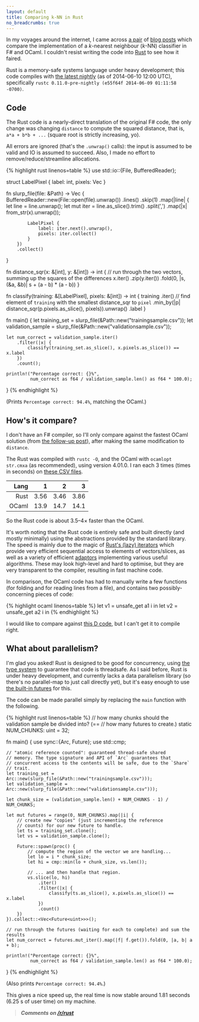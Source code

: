 ```yaml
---
layout: default
title: Comparing k-NN in Rust
no_breadcrumbs: true
---
```


In my voyages around the internet, I came across [a pair][original] of
[blog posts][followup] which compare the implementation of a
*k*-nearest neighbour (*k*-NN) classifier in F# and OCaml. I couldn't
resist writing the code into [Rust][rust] to see how it faired.

[original]: http://philtomson.github.io/blog/2014/05/29/comparing-a-machine-learning-algorithm-implemented-in-f-number-and-ocaml/
[followup]: http://philtomson.github.io/blog/2014/05/30/stop-the-presses-ocaml-wins/
[rust]: http://rust-lang.org/

Rust is a memory-safe systems language under heavy development; this
code compiles with [the latest nightly][nightly] (as of 2014-06-10 12:00 UTC),
specifically `rustc 0.11.0-pre-nightly (e55f64f 2014-06-09 01:11:58
-0700)`.

[nightly]: http://www.rust-lang.org/install.html

## Code

The Rust code is a nearly-direct translation of the original F# code,
the only change was changing `distance` to compute the squared
distance, that is, `a*a + b*b + ...` (square root is strictly
increasing, yo).

All errors are ignored (that's the `.unwrap()` calls): the input is
assumed to be valid and IO is assumed to succeed. Also, I made no
effort to remove/reduce/streamline allocations.

{% highlight rust linenos=table %}
use std::io::{File, BufferedReader};

struct LabelPixel {
    label: int,
    pixels: Vec<int>
}


fn slurp_file(file: &Path) -> Vec<LabelPixel> {
    BufferedReader::new(File::open(file).unwrap())
        .lines()
        .skip(1)
        .map(|line| {
            let line = line.unwrap();
            let mut iter = line.as_slice().trim()
                .split(',')
                .map(|x| from_str(x).unwrap());

            LabelPixel {
                label: iter.next().unwrap(),
                pixels: iter.collect()
            }
        })
        .collect()
}

fn distance_sqr(x: &[int], y: &[int]) -> int {
    // run through the two vectors, summing up the squares of the differences
    x.iter()
        .zip(y.iter())
        .fold(0, |s, (&a, &b)| s + (a - b) * (a - b))
}

fn classify(training: &[LabelPixel], pixels: &[int]) -> int {
    training
        .iter()
        // find element of `training` with the smallest distance_sqr to `pixel`
        .min_by(|p| distance_sqr(p.pixels.as_slice(), pixels)).unwrap()
        .label
}

fn main() {
    let training_set = slurp_file(&Path::new("trainingsample.csv"));
    let validation_sample = slurp_file(&Path::new("validationsample.csv"));

    let num_correct = validation_sample.iter()
        .filter(|x| {
            classify(training_set.as_slice(), x.pixels.as_slice()) == x.label
        })
        .count();

    println!("Percentage correct: {}%",
             num_correct as f64 / validation_sample.len() as f64 * 100.0);
}
{% endhighlight %}

(Prints `Percentage correct: 94.4%`, matching the OCaml.)


## How's it compare?

I don't have an F# compiler, so I'll only compare against the fastest
OCaml solution (from [the follow-up post][followup]), after making the
same modification to `distance`.

The Rust was compiled with `rustc -O`, and the OCaml with `ocamlopt
str.cmxa` (as recommended), using version 4.01.0. I ran each 3 times
(times in seconds) on [these CSV files][csv].

[csv]: https://github.com/c4fsharp/Dojo-Digits-Recognizer/tree/1eb4297a49dbd82a952c1523f5413519b8f1d62a/Dojo

| Lang  | 1    | 2    | 3    |
|------:|-----:|-----:|-----:|
| Rust  | 3.56 | 3.46 | 3.86 |
| OCaml | 13.9 | 14.7 | 14.1 |

So the Rust code is about 3.5&ndash;4&times; faster than the
OCaml.

It's worth noting that the Rust code is entirely safe and built
directly (and mostly minimally) using the abstractions provided by the
standard library. The speed is mainly due to the magic of
[Rust's (lazy) iterators](http://doc.rust-lang.org/master/std/iter/)
which provide very efficient sequential access to elements of
vectors/slices, as well as a variety of efficient
[adaptors](http://doc.rust-lang.org/master/guide-container.html#iterator-adaptors)
implementing various useful algorithms. These may look high-level and
hard to optimise, but they are very transparent to the compiler,
resulting in fast machine code.

In comparison, the OCaml code has had to manually write a few
functions (for folding and for reading lines from a file), and
contains two possibly-concerning pieces of code:

{% highlight ocaml linenos=table %}
let v1 = unsafe_get a1 i in
let v2 = unsafe_get a2 i in
{% endhighlight %}


I would like to compare against
[this D code](http://leonardo-m.livejournal.com/111598.html), but I
can't get it to compile right.

## What about parallelism?

I'm glad you asked! Rust is designed to be good for concurrency, using
[the type system](http://doc.rust-lang.org/master/std/kinds/trait.Share.html)
to guarantee that code is threadsafe. As I said before, Rust is under
heavy development, and currently lacks a data parallelism library (so
there's no parallel-map to just call directly yet), but it's easy
enough to use
[the built-in futures](http://doc.rust-lang.org/master/sync/struct.Future.html)
for this.

The code can be made parallel simply by replacing the `main` function
with the following.

{% highlight rust linenos=table %}
// how many chunks should the validation sample be divided into? (==
// how many futures to create.)
static NUM_CHUNKS: uint = 32;

fn main() {
    use sync::{Arc, Future};
    use std::cmp;

    // "atomic reference counted": guaranteed thread-safe shared
    // memory. The type signature and API of `Arc` guarantees that
    // concurrent access to the contents will be safe, due to the `Share`
    // trait.
    let training_set = Arc::new(slurp_file(&Path::new("trainingsample.csv")));
    let validation_sample = Arc::new(slurp_file(&Path::new("validationsample.csv")));

    let chunk_size = (validation_sample.len() + NUM_CHUNKS - 1) / NUM_CHUNKS;

    let mut futures = range(0, NUM_CHUNKS).map(|i| {
        // create new "copies" (just incrementing the reference
        // counts) for our new future to handle.
        let ts = training_set.clone();
        let vs = validation_sample.clone();

        Future::spawn(proc() {
            // compute the region of the vector we are handling...
            let lo = i * chunk_size;
            let hi = cmp::min(lo + chunk_size, vs.len());

            // ... and then handle that region.
            vs.slice(lo, hi)
                .iter()
                .filter(|x| {
                    classify(ts.as_slice(), x.pixels.as_slice()) == x.label
                })
                .count()
        })
    }).collect::<Vec<Future<uint>>>();

    // run through the futures (waiting for each to complete) and sum the results
    let num_correct = futures.mut_iter().map(|f| f.get()).fold(0, |a, b| a + b);

    println!("Percentage correct: {}%",
             num_correct as f64 / validation_sample.len() as f64 * 100.0);
}
{% endhighlight %}

(Also prints `Percentage correct: 94.4%`.)

This gives a nice speed up, the real time is now stable around 1.81
seconds (6.25 s of user time) on my machine.

> _**Comments on [/r/rust](http://www.reddit.com/r/rust/comments/27s7ei/comparing_knn_in_rust/)**_
